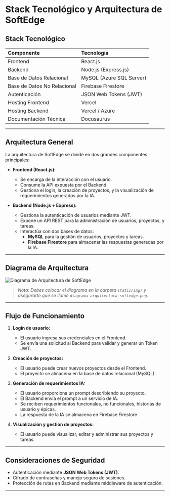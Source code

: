 # Stack Tecnológico y Arquitectura de SoftEdge

## Stack Tecnológico

| Componente | Tecnología |
|:---|:---|
| Frontend | React.js |
| Backend | Node.js (Express.js) |
| Base de Datos Relacional | MySQL (Azure SQL Server) |
| Base de Datos No Relacional | Firebase Firestore |
| Autenticación | JSON Web Tokens (JWT) |
| Hosting Frontend | Vercel |
| Hosting Backend | Vercel / Azure |
| Documentación Técnica | Docusaurus |

---

## Arquitectura General

La arquitectura de SoftEdge se divide en dos grandes componentes principales:

- **Frontend (React.js):** 
  - Se encarga de la interacción con el usuario.
  - Consume la API expuesta por el Backend.
  - Gestiona el login, la creación de proyectos, y la visualización de requerimientos generados por la IA.

- **Backend (Node.js + Express):**
  - Gestiona la autenticación de usuarios mediante JWT.
  - Expone un API REST para la administración de usuarios, proyectos, y tareas.
  - Interactúa con dos bases de datos:
    - **MySQL** para la gestión de usuarios, proyectos y tareas.
    - **Firebase Firestore** para almacenar las respuestas generadas por la IA.

---

## Diagrama de Arquitectura

![Diagrama de Arquitectura de SoftEdge](/img/diagrama-arquitectura-softedge.png)

> *Nota: Debes colocar el diagrama en la carpeta `static/img/` y asegurarte que se llame `diagrama-arquitectura-softedge.png`.*

---

## Flujo de Funcionamiento

1. **Login de usuario:**
   - El usuario ingresa sus credenciales en el Frontend.
   - Se envía una solicitud al Backend para validar y generar un Token JWT.

2. **Creación de proyectos:**
   - El usuario puede crear nuevos proyectos desde el Frontend.
   - El proyecto se almacena en la base de datos relacional (MySQL).

3. **Generación de requerimientos IA:**
   - El usuario proporciona un prompt describiendo su proyecto.
   - El Backend envía el prompt a un servicio de IA.
   - Se reciben requerimientos funcionales, no funcionales, historias de usuario y épicas.
   - La respuesta de la IA se almacena en Firebase Firestore.

4. **Visualización y gestión de proyectos:**
   - El usuario puede visualizar, editar y administrar sus proyectos y tareas.

---

## Consideraciones de Seguridad

- Autenticación mediante **JSON Web Tokens (JWT)**.
- Cifrado de contraseñas y manejo seguro de sesiones.
- Protección de rutas en Backend mediante middleware de autenticación.

---